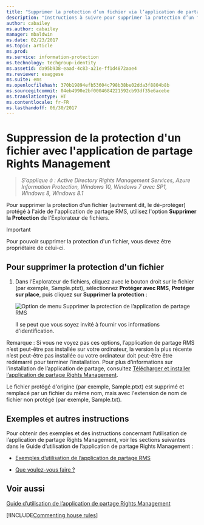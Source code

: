```yaml
---
title: "Supprimer la protection d’un fichier via l’application de partage RMS - AIP"
description: "Instructions à suivre pour supprimer la protection d’un fichier protégé (autrement dit, pour le déprotéger) à l’aide de l’application de partage RMS."
author: cabailey
ms.author: cabailey
manager: mbaldwin
ms.date: 02/23/2017
ms.topic: article
ms.prod: 
ms.service: information-protection
ms.technology: techgroup-identity
ms.assetid: da95b938-eaad-4c83-a21e-ff1d4872aae4
ms.reviewer: esaggese
ms.suite: ems
ms.openlocfilehash: 370b19894efb53604c798b38be02dda3f8804b8b
ms.sourcegitcommit: 04eb4990e2bf0004684221592cb93df35e6acebe
ms.translationtype: HT
ms.contentlocale: fr-FR
ms.lasthandoff: 06/30/2017
---
```

# <a name="remove-protection-from-a-file-by-using-the-rights-management-sharing-application"></a>Suppression de la protection d'un fichier avec l'application de partage Rights Management

>*S’applique à : Active Directory Rights Management Services, Azure Information Protection, Windows 10, Windows 7 avec SP1, Windows 8, Windows 8.1*

Pour supprimer la protection d'un fichier (autrement dit, le dé-protéger) protégé à l'aide de l'application de partage RMS, utilisez l'option **Supprimer la Protection** de l'Explorateur de fichiers.

> [!IMPORTANT]
> Pour pouvoir supprimer la protection d'un fichier, vous devez être propriétaire de celui-ci.

## <a name="to-remove-protection-from-a-file"></a>Pour supprimer la protection d'un fichier

1.  Dans l’Explorateur de fichiers, cliquez avec le bouton droit sur le fichier (par exemple, Sample.ptxt), sélectionnez **Protéger avec RMS**, **Protéger sur place**, puis cliquez sur **Supprimer la protection** :

    ![Option de menu Supprimer la protection de l’application de partage RMS](../media/ADRMS_MSRMSApp_RemoveProtection.png)

    Il se peut que vous soyez invité à fournir vos informations d'identification.

Remarque : Si vous ne voyez pas ces options, l’application de partage RMS n’est peut-être pas installée sur votre ordinateur, la version la plus récente n’est peut-être pas installée ou votre ordinateur doit peut-être être redémarré pour terminer l’installation. Pour plus d’informations sur l’installation de l’application de partage, consultez [Télécharger et installer l’application de partage Rights Management](install-sharing-app.md).

Le fichier protégé d'origine (par exemple, Sample.ptxt) est supprimé et remplacé par un fichier du même nom, mais avec l'extension de nom de fichier non protégé (par exemple, Sample.txt).

## <a name="examples-and-other-instructions"></a>Exemples et autres instructions
Pour obtenir des exemples et des instructions concernant l’utilisation de l’application de partage Rights Management, voir les sections suivantes dans le Guide d’utilisation de l’application de partage Rights Management :

-   [Exemples d’utilisation de l’application de partage RMS](sharing-app-user-guide.md#examples-for-using-the-rms-sharing-application)

-   [Que voulez-vous faire ?](sharing-app-user-guide.md#what-do-you-want-to-do)

## <a name="see-also"></a>Voir aussi
[Guide d’utilisation de l’application de partage Rights Management](sharing-app-user-guide.md)

[!INCLUDE[Commenting house rules](../includes/houserules.md)]